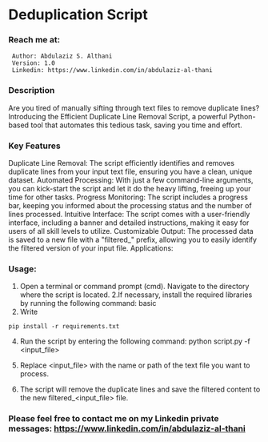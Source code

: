 # Deduplication Script
### Reach me at:
     Author: Abdulaziz S. Althani
     Version: 1.0
     Linkedin: https://www.linkedin.com/in/abdulaziz-al-thani
     
### Description     
Are you tired of manually sifting through text files to remove duplicate lines? Introducing the Efficient Duplicate Line Removal Script, a powerful Python-based tool that automates this tedious task, saving you time and effort.

### Key Features
Duplicate Line Removal: The script efficiently identifies and removes duplicate lines from your input text file, ensuring you have a clean, unique dataset.
Automated Processing: With just a few command-line arguments, you can kick-start the script and let it do the heavy lifting, freeing up your time for other tasks.
Progress Monitoring: The script includes a progress bar, keeping you informed about the processing status and the number of lines processed.
Intuitive Interface: The script comes with a user-friendly interface, including a banner and detailed instructions, making it easy for users of all skill levels to utilize.
Customizable Output: The processed data is saved to a new file with a "filtered_" prefix, allowing you to easily identify the filtered version of your input file.
Applications:


### Usage:
1. Open a terminal or command prompt (cmd).
Navigate to the directory where the script is located.
2.If necessary, install the required libraries by running the following command:
basic
2. Write
```
pip install -r requirements.txt
```

4. Run the script by entering the following command:
python script.py -f <input_file>

5. Replace <input_file> with the name or path of the text file you want to process.
6. The script will remove the duplicate lines and save the filtered content to the new filtered_<input_file> file.



### Please feel free to contact me on my Linkedin private messages: https://www.linkedin.com/in/abdulaziz-al-thani
